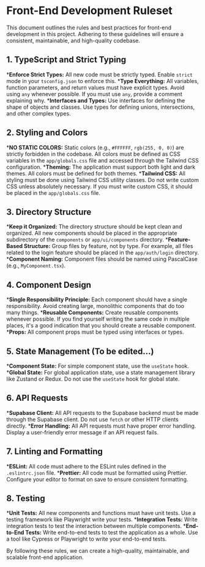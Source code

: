 # Front-End Development Ruleset

This document outlines the rules and best practices for front-end development in this project. Adhering to these guidelines will ensure a consistent, maintainable, and high-quality codebase.

## 1. TypeScript and Strict Typing

***Enforce Strict Types:** All new code must be strictly typed. Enable `strict` mode in your `tsconfig.json` to enforce this.
***Type Everything:** All variables, function parameters, and return values must have explicit types. Avoid using `any` whenever possible. If you must use `any`, provide a comment explaining why.
***Interfaces and Types:** Use interfaces for defining the shape of objects and classes. Use types for defining unions, intersections, and other complex types.

## 2. Styling and Colors

***NO STATIC COLORS:** Static colors (e.g., `#FFFFFF`, `rgb(255, 0, 0)`) are strictly forbidden in the codebase. All colors must be defined as CSS variables in the `app/globals.css` file and accessed through the Tailwind CSS configuration.
***Theming:** The application must support both light and dark themes. All colors must be defined for both themes.
***Tailwind CSS:** All styling must be done using Tailwind CSS utility classes. Do not write custom CSS unless absolutely necessary. If you must write custom CSS, it should be placed in the `app/globals.css` file.

## 3. Directory Structure

***Keep it Organized:** The directory structure should be kept clean and organized. All new components should be placed in the appropriate subdirectory of the `components` or `app/ui/components` directory.
***Feature-Based Structure:** Group files by feature, not by type. For example, all files related to the login feature should be placed in the `app/auth/login` directory.
***Component Naming:** Component files should be named using PascalCase (e.g., `MyComponent.tsx`).

## 4. Component Design

***Single Responsibility Principle:** Each component should have a single responsibility. Avoid creating large, monolithic components that do too many things.
***Reusable Components:** Create reusable components whenever possible. If you find yourself writing the same code in multiple places, it's a good indication that you should create a reusable component.
***Props:** All component props must be typed using interfaces or types.

## 5. State Management (To be edited...)

***Component State:** For simple component state, use the `useState` hook.
***Global State:** For global application state, use a state management library like Zustand or Redux. Do not use the `useState` hook for global state.

## 6. API Requests

***Supabase Client:** All API requests to the Supabase backend must be made through the Supabase client. Do not use `fetch` or other HTTP clients directly.
***Error Handling:** All API requests must have proper error handling. Display a user-friendly error message if an API request fails.

## 7. Linting and Formatting

***ESLint:** All code must adhere to the ESLint rules defined in the `.eslintrc.json` file.
***Prettier:** All code must be formatted using Prettier. Configure your editor to format on save to ensure consistent formatting.

## 8. Testing

***Unit Tests:** All new components and functions must have unit tests. Use a testing framework like Playwright write your tests.
***Integration Tests:** Write integration tests to test the interaction between multiple components.
***End-to-End Tests:** Write end-to-end tests to test the application as a whole. Use a tool like Cypress or Playwright to write your end-to-end tests.

By following these rules, we can create a high-quality, maintainable, and scalable front-end application.
